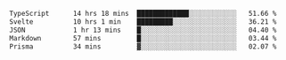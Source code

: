 <!--START_SECTION:waka-->

```txt
TypeScript      14 hrs 18 mins  █████████████░░░░░░░░░░░░   51.66 %
Svelte          10 hrs 1 min    █████████░░░░░░░░░░░░░░░░   36.21 %
JSON            1 hr 13 mins    █░░░░░░░░░░░░░░░░░░░░░░░░   04.40 %
Markdown        57 mins         █░░░░░░░░░░░░░░░░░░░░░░░░   03.44 %
Prisma          34 mins         ▓░░░░░░░░░░░░░░░░░░░░░░░░   02.07 %
```

<!--END_SECTION:waka-->


